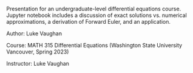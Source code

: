 Presentation for an undergraduate-level differential equations course. Jupyter notebook includes a discussion of exact solutions vs. numerical approximations, a derivation of Forward Euler, and an application.

Author: Luke Vaughan

Course: MATH 315 Differential Equations (Washington State University Vancouver, Spring 2023)

Instructor: Luke Vaughan
